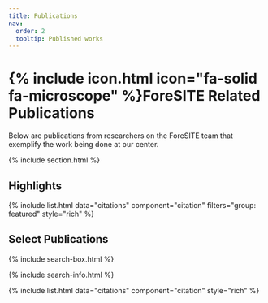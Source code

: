 ```yaml
---
title: Publications
nav:
  order: 2
  tooltip: Published works
---
```


# {% include icon.html icon="fa-solid fa-microscope" %}ForeSITE Related Publications

Below are publications from researchers on the ForeSITE team that exemplify the work being done at our center. 

{% include section.html %}

## Highlights

{%
  include list.html
  data="citations"
  component="citation"
  filters="group: featured"
  style="rich"
%}

## Select Publications

{% include search-box.html %}

{% include search-info.html %}

{% include list.html data="citations" component="citation" style="rich" %}
